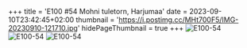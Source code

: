 +++
title = 'E100 #54 Mohni tuletorn, Harjumaa'
date = 2023-09-10T23:42:45+02:00
thumbnail = 'https://i.postimg.cc/MHt700F5/IMG-20230910-121710.jpg'
hidePageThumbnail = true
+++
![E100-54](https://i.postimg.cc/MHt700F5/IMG-20230910-121710.jpg)
![E100-54](https://i.postimg.cc/y6TyzB8R/IMG-20230910-143534.jpg)
![E100-54](https://i.postimg.cc/4xy55MZ9/IMG-20230910-145038.jpg)